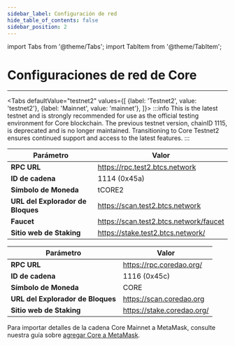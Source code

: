 ```yaml
---
sidebar_label: Configuración de red
hide_table_of_contents: false
sidebar_position: 2
---
```


import Tabs from '@theme/Tabs';
import TabItem from '@theme/TabItem';

# Configuraciones de red de Core

---

<Tabs defaultValue="testnet2" values={[
{label: 'Testnet2', value: 'testnet2'},
{label: 'Mainnet', value: 'mainnet'},
]}> <TabItem value="testnet2">
:::info
This is the latest testnet and is strongly recommended for use as the official testing environment for Core blockchain. The previous testnet version, chainID 1115, is deprecated and is no longer maintained. Transitioning to Core Testnet2 ensures continued support and access to the latest features.
:::

| **Parámetro**                     | **Valor**                                                                                              |
| --------------------------------- | ------------------------------------------------------------------------------------------------------ |
| **RPC URL**                       | https://rpc.test2.btcs.network         |
| **ID de cadena**                  | 1114 (0x45a)                                                                        |
| **Símbolo de Moneda**             | tCORE2                                                                                                 |
| **URL del Explorador de Bloques** | https://scan.test2.btcs.network        |
| **Faucet**                        | https://scan.test2.btcs.network/faucet |
| **Sitio web de Staking**          | https://stake.test2.btcs.network/      |

</TabItem>

<TabItem value="mainnet">

| **Parámetro**                     | **Valor**                                                                  |
| --------------------------------- | -------------------------------------------------------------------------- |
| **RPC URL**                       | https://rpc.coredao.org/   |
| **ID de cadena**                  | 1116 (0x45c)                                            |
| **Símbolo de Moneda**             | CORE                                                                       |
| **URL del Explorador de Bloques** | https://scan.coredao.org   |
| **Sitio web de Staking**          | https://stake.coredao.org/ |

Para importar detalles de la cadena Core Mainnet a MetaMask, consulte nuestra guía sobre [agregar Core a MetaMask](https://medium.com/@core_dao/add-core-to-metamask-7b1dd90041ce).

</TabItem>
</Tabs>
